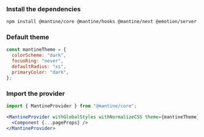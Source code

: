 ### Install the dependencies

```sh
npm install @mantine/core @mantine/hooks @mantine/next @emotion/server @emotion/react
```

### Default theme

```js
const mantineTheme = {
  colorScheme: "dark",
  focusRing: "never",
  defaultRadius: "xs",
  primaryColor: "dark",
};
```

### Import the provider

```js
import { MantineProvider } from "@mantine/core";
```

```jsx
<MantineProvider withGlobalStyles withNormalizeCSS theme={mantineTheme}>
  <Component {...pageProps} />
</MantineProvider>
```
